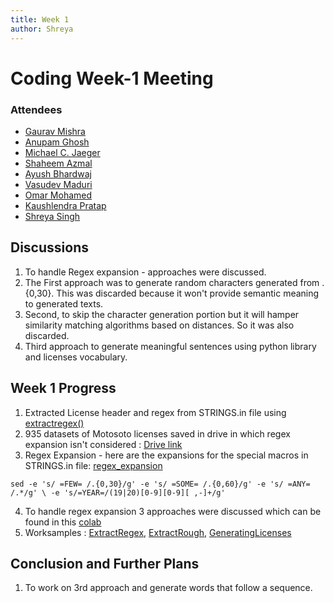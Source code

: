 ```yaml
---
title: Week 1
author: Shreya
---
```

<!--
SPDX-License-Identifier: CC-BY-SA-4.0

SPDX-FileCopyrightText: 2021 Shreya Singh <shreyaregg@gmail.com>
-->
# Coding Week-1 Meeting
### Attendees

- [Gaurav Mishra ](https://github.com/GMishx)
- [Anupam Ghosh ](https://github.com/ag4ums)
- [Michael C. Jaeger](https://github.com/mcjaeger)
- [Shaheem Azmal ](https://github.com/shaheemazmalmmd)
- [Ayush Bhardwaj ](https://github.com/hastagAB)
- [Vasudev Maduri ](https://github.com/vasudevmaduri)
- [Omar Mohamed ](https://github.com/OmarAbdelSamea)
- [Kaushlendra Pratap ](https://github.com/Kaushl2208)
- [Shreya Singh ](https://github.com/SinghShreya05)

## Discussions
1. To handle Regex expansion -  approaches were discussed. 
2. The First approach was to generate random characters generated from .\{0,30\}. This was discarded because it won't 
   provide semantic meaning to generated texts.
3. Second, to skip the character generation portion but it will hamper similarity matching algorithms based on distances. So it was also discarded.
4. Third approach to generate meaningful sentences using python library and licenses vocabulary.

## Week 1 Progress
1. Extracted License header and regex from STRINGS.in file using [extractregex()](https://colab.research.google.com/drive/1I0LGz_yrhPeKzc8NBWv_2OMmo5A-wSvm?usp=sharing)
2. 935 datasets of Motosoto licenses saved in drive in which regex expansion isn't considered : [Drive link](https://drive.google.com/drive/u/2/folders/1zvConH7W2oyQozwfPa-ZUHr2aWJcSPaU)
3. Regex Expansion - here are the expansions for the special macros in STRINGS.in file: [regex_expansion](https://github.com/fossology/fossology/blob/9053f619aaab5e59ed37bdbf86f2a2969f8c76de/src/nomos/agent/GENSEARCHDATA#L82-L83)

`sed -e 's/ =FEW= /.{0,30}/g' -e 's/ =SOME= /.{0,60}/g' -e 's/ =ANY= /.*/g' \
    -e 's/=YEAR=/(19|20)[0-9][0-9][ ,-]+/g'`

4. To handle regex expansion 3 approaches were discussed which can be found in this [colab](https://colab.research.google.com/drive/1SBO6rC5kAx07X5-XgnH67y6NXHxnfhMN?authuser=2#scrollTo=O3P2KIWNGX0a)
5. Worksamples : [ExtractRegex](https://colab.research.google.com/drive/1I0LGz_yrhPeKzc8NBWv_2OMmo5A-wSvm?authuser=2), [ExtractRough](https://colab.research.google.com/drive/1wLmO6D4o5BPL1cT2UxSeFqk0HNa4S8PM?usp=sharing), [GeneratingLicenses](https://colab.research.google.com/drive/1SBO6rC5kAx07X5-XgnH67y6NXHxnfhMN?authuser=2#scrollTo=O3P2KIWNGX0a)

## Conclusion and Further Plans
1. To work on 3rd approach and generate words that follow a sequence.
